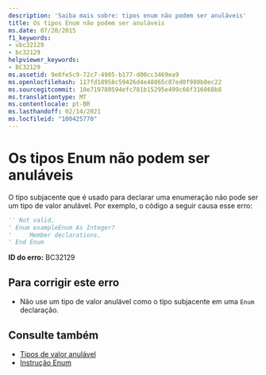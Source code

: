 ```yaml
---
description: 'Saiba mais sobre: tipos enum não podem ser anuláveis'
title: Os tipos Enum não podem ser anuláveis
ms.date: 07/20/2015
f1_keywords:
- vbc32129
- bc32129
helpviewer_keywords:
- BC32129
ms.assetid: 9e0fe5c9-72c7-4905-b177-d00cc3469ea9
ms.openlocfilehash: 117fd18958c59426d4e48865c87ed0f980b0ec22
ms.sourcegitcommit: 10e719780594efc781b15295e499c66f316068b8
ms.translationtype: MT
ms.contentlocale: pt-BR
ms.lasthandoff: 02/14/2021
ms.locfileid: "100425770"
---
```

# <a name="enum-types-cannot-be-nullable"></a>Os tipos Enum não podem ser anuláveis

O tipo subjacente que é usado para declarar uma enumeração não pode ser um tipo de valor anulável. Por exemplo, o código a seguir causa esse erro:  
  
```vb  
'' Not valid.  
' Enum exampleEnum As Integer?  
'     Member declarations.  
' End Enum  
```  
  
 **ID do erro:** BC32129  
  
## <a name="to-correct-this-error"></a>Para corrigir este erro  
  
- Não use um tipo de valor anulável como o tipo subjacente em uma `Enum` declaração.  
  
## <a name="see-also"></a>Consulte também

- [Tipos de valor anulável](../programming-guide/language-features/data-types/nullable-value-types.md)
- [Instrução Enum](../language-reference/statements/enum-statement.md)
